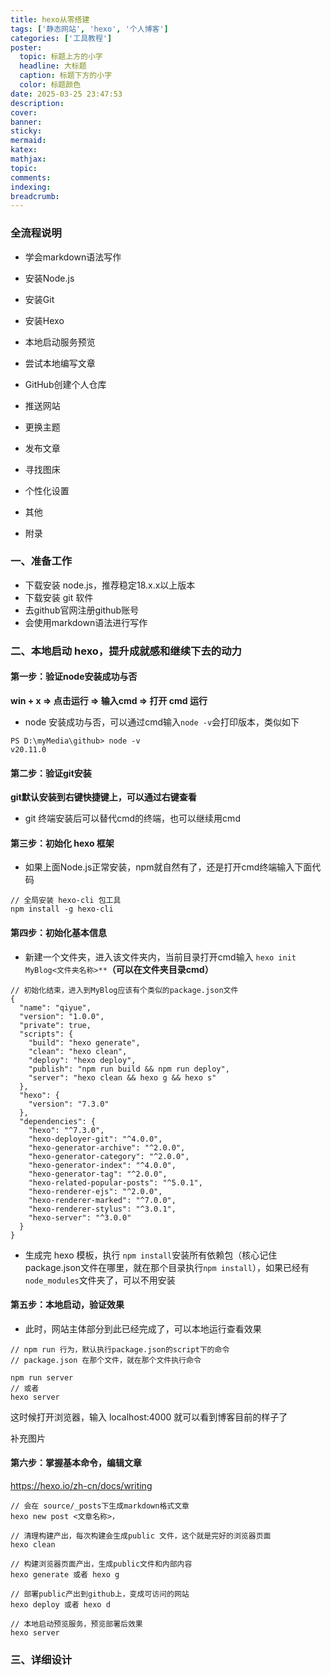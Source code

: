 ```yaml
---
title: hexo从零搭建
tags: ['静态网站', 'hexo', '个人博客']
categories: ['工具教程']
poster:
  topic: 标题上方的小字
  headline: 大标题
  caption: 标题下方的小字
  color: 标题颜色
date: 2025-03-25 23:47:53
description:
cover:
banner:
sticky:
mermaid:
katex:
mathjax:
topic:
comments:
indexing:
breadcrumb:
---
```


### 全流程说明

- 学会markdown语法写作
- 安装Node.js
- 安装Git
- 安装Hexo
- 本地启动服务预览
- 尝试本地编写文章
- GitHub创建个人仓库
- 推送网站


- 更换主题
- 发布文章
- 寻找图床
- 个性化设置
- 其他
- 附录


### 一、准备工作

- 下载安装 node.js，推荐稳定18.x.x以上版本
- 下载安装 git 软件
- 去github官网注册github账号
- 会使用markdown语法进行写作

### 二、本地启动 hexo，提升成就感和继续下去的动力

#### 第一步：验证node安装成功与否

**win + x => 点击运行 => 输入cmd => 打开 cmd 运行**

- node 安装成功与否，可以通过cmd输入`node -v`会打印版本，类似如下

```
PS D:\myMedia\github> node -v
v20.11.0
```

#### 第二步：验证git安装

**git默认安装到右键快捷键上，可以通过右键查看**

- git 终端安装后可以替代cmd的终端，也可以继续用cmd


#### 第三步：初始化 hexo 框架

- 如果上面Node.js正常安装，npm就自然有了，还是打开cmd终端输入下面代码
  
```
// 全局安装 hexo-cli 包工具
npm install -g hexo-cli
```

#### 第四步：初始化基本信息

- 新建一个文件夹，进入该文件夹内，当前目录打开cmd输入
`hexo init MyBlog<文件夹名称>**`**（可以在文件夹目录cmd）**

```
// 初始化结束，进入到MyBlog应该有个类似的package.json文件
{
  "name": "qiyue",
  "version": "1.0.0",
  "private": true,
  "scripts": {
    "build": "hexo generate",
    "clean": "hexo clean",
    "deploy": "hexo deploy",
    "publish": "npm run build && npm run deploy",
    "server": "hexo clean && hexo g && hexo s"
  },
  "hexo": {
    "version": "7.3.0"
  },
  "dependencies": {
    "hexo": "^7.3.0",
    "hexo-deployer-git": "^4.0.0",
    "hexo-generator-archive": "^2.0.0",
    "hexo-generator-category": "^2.0.0",
    "hexo-generator-index": "^4.0.0",
    "hexo-generator-tag": "^2.0.0",
    "hexo-related-popular-posts": "^5.0.1",
    "hexo-renderer-ejs": "^2.0.0",
    "hexo-renderer-marked": "^7.0.0",
    "hexo-renderer-stylus": "^3.0.1",
    "hexo-server": "^3.0.0"
  }
}

```

- 生成完 hexo 模板，执行 `npm install`安装所有依赖包（核心记住package.json文件在哪里，就在那个目录执行`npm install`），如果已经有`node_modules`文件夹了，可以不用安装
  
#### 第五步：本地启动，验证效果

- 此时，网站主体部分到此已经完成了，可以本地运行查看效果

```
// npm run 行为，默认执行package.json的script下的命令
// package.json 在那个文件，就在那个文件执行命令

npm run server
// 或者
hexo server
```

这时候打开浏览器，输入 localhost:4000 就可以看到博客目前的样子了

补充图片

#### 第六步：掌握基本命令，编辑文章

https://hexo.io/zh-cn/docs/writing

```
// 会在 source/_posts下生成markdown格式文章
hexo new post <文章名称>，

// 清理构建产出，每次构建会生成public 文件，这个就是完好的浏览器页面
hexo clean

// 构建浏览器页面产出，生成public文件和内部内容
hexo generate 或者 hexo g

// 部署public产出到github上，变成可访问的网站
hexo deploy 或者 hexo d

// 本地启动预览服务，预览部署后效果
hexo server
```
### 三、详细设计

